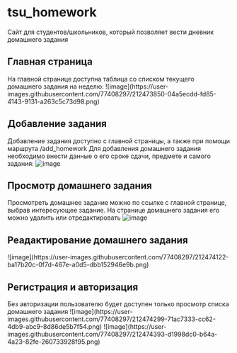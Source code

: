 <h1>tsu_homework</h1>

Сайт для студентов/школьников, который позволяет вести дневник домашнего задания

<h2>Главная страница</h2>
На главной странице доступна таблица со списком текущего домашнего задания на неделю:
![image](https://user-images.githubusercontent.com/77408297/212473850-04a5ecdd-fd85-4143-9131-a263c5c73d98.png)

<h2>Добавление задания</h2>

Добавление задания доступно с главной страницы, а также при помощи маршрута /add_homework
Для добавления домашнего задания необходимо внести данные о его сроке сдачи, предмете и самого задания:
![image](https://user-images.githubusercontent.com/77408297/212474054-0406f92a-4746-4509-8227-454ab881329b.png)

<h2>Просмотр домашнего задания</h2>

Просмотреть домашнее задание можно по ссылке с главной странице, выбрав интересующее задание. На странице домашнего задания его можно удалить или отредактировать
![image](https://user-images.githubusercontent.com/77408297/212474099-ac769a67-534a-43fb-8406-6d4ad3bea344.png)

<h2>Реадактирование домашнего задания</h2>
![image](https://user-images.githubusercontent.com/77408297/212474122-ba17b20c-0f7d-467e-a0d5-dbb152946e9b.png)

<h2>Регистрация и авторизация</h2>
Без авторизации пользователю будет доступен только просмотр списка домашнего задания
![image](https://user-images.githubusercontent.com/77408297/212474299-71ac7333-cc62-4db9-abc9-8d86de5b7f54.png)
![image](https://user-images.githubusercontent.com/77408297/212474393-d1998dc0-b64a-4a23-82fe-260733928f95.png)


